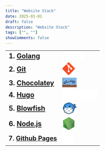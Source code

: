 ```yaml
---
title: "Website Stack"
date: 2025-01-01
draft: false
description: "Website Stack"
tags: ["", ""]
showComments: false
---
```


<table style="border: 0; width: 500;">
    <tr>
        <td style="vertical-align: middle; font-size: 1.5em; font-weight: bold;">1. <a href="https://golang.org/dl/" target="_blank">Golang</a></td>
        <td style="vertical-align: middle;"><img src="/images/go.svg" width="70px"></td>
    </tr>
    <tr>
        <td style="vertical-align: middle; font-size: 1.5em; font-weight: bold;">2. <a href="https://git-scm.com/" target="_blank">Git</a></td>
        <td style="vertical-align: middle;"><img src="/images/git.png" width="40px"></td>
    </tr>
    <tr>
        <td style="vertical-align: middle; font-size: 1.5em; font-weight: bold;">3. <a href="https://chocolatey.org/" target="_blank">Chocolatey</a></td>
        <td style="vertical-align: middle;"><img src="/images/chocolatey.svg" width="45px"></td>
    </tr>
    <tr>
        <td style="vertical-align: middle; font-size: 1.5em; font-weight: bold;">4. <a href="https://gohugo.io/installation/" target="_blank">Hugo</a></td>
        <td style="vertical-align: middle;"><img src="/images/hugo.svg" width="110px"></td>
    </tr>
    <tr>
        <td style="vertical-align: middle; font-size: 1.5em; font-weight: bold;">5. <a href="https://blowfish.page/" target="_blank">Blowfish</a></td>
        <td style="vertical-align: middle;"><img src="/images/blowfish.png" width="45px"></td>
    </tr>
    <tr>
        <td style="vertical-align: middle; font-size: 1.5em; font-weight: bold;">6. <a href="https://nodejs.org/" target="_blank">Node.js</a></td>
        <td style="vertical-align: middle;"><img src="/images/node.png" width="40px"></td>
    </tr>
    <tr>
        <td style="vertical-align: middle; font-size: 1.4em; font-weight: bold;">7. <a href="https://www.github.com/" target="_blank">Github Pages</a></td>
        <td style="vertical-align: middle;"><img src="/images/github.png" width="35px"></td>
    </tr>
</table>







































































